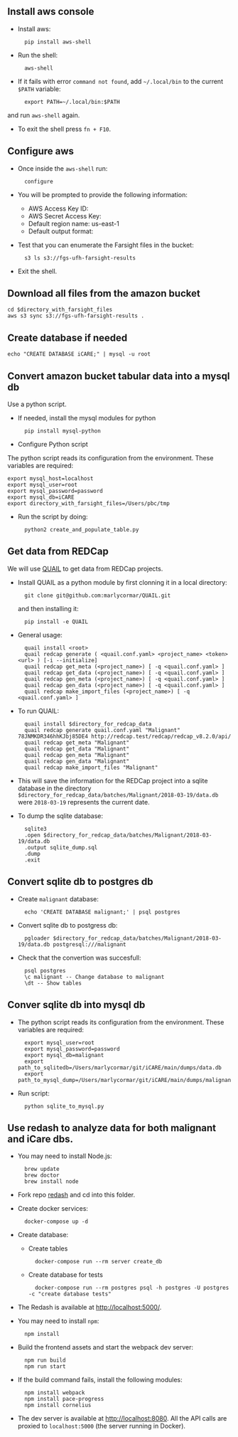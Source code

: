 ##  Install aws console

- Install aws:

        pip install aws-shell

- Run the shell:

        aws-shell

- If it fails with error `command not found`, add `~/.local/bin` to the current `$PATH` variable:

        export PATH=~/.local/bin:$PATH

and run `aws-shell` again.

- To exit the shell press `fn + F10`.


## Configure aws

- Once inside the `aws-shell` run:

        configure

- You will be prompted to provide the following information:
    - AWS Access Key ID:
    - AWS Secret Access Key:
    - Default region name: us-east-1
    - Default output format:


- Test that you can enumerate the Farsight files in the bucket:

        s3 ls s3://fgs-ufh-farsight-results

- Exit the shell.


## Download all files from the amazon bucket

    cd $directory_with_farsight_files
    aws s3 sync s3://fgs-ufh-farsight-results .


## Create database if needed

    echo "CREATE DATABASE iCARE;" | mysql -u root


## Convert amazon bucket tabular data into a mysql db

Use a python script.

- If needed, install the mysql modules for python

        pip install mysql-python

- Configure Python script

The python script reads its configuration from the environment.  These variables are required:

    export mysql_host=localhost
    export mysql_user=root
    export mysql_password=password
    export mysql_db=iCARE
    export directory_with_farsight_files=/Users/pbc/tmp

- Run the script by doing:

        python2 create_and_populate_table.py
        
## Get data from REDCap

We will use [QUAIL](git@github.com:ctsit/QUAIL.git) to get data from REDCap projects.

- Install QUAIL as a python module by first clonning it in a local directory:

        git clone git@github.com:marlycormar/QUAIL.git
    
    and then installing it:

        pip install -e QUAIL
        
- General usage:

        quail install <root>
        quail redcap generate ( <quail.conf.yaml> <project_name> <token> <url> ) [-i --initialize]
        quail redcap get_meta (<project_name>) [ -q <quail.conf.yaml> ]
        quail redcap get_data (<project_name>) [ -q <quail.conf.yaml> ]
        quail redcap gen_meta (<project_name>) [ -q <quail.conf.yaml> ]
        quail redcap gen_data (<project_name>) [ -q <quail.conf.yaml> ]
        quail redcap make_import_files (<project_name>) [ -q <quail.conf.yaml> ]
        
- To run QUAIL:
        
        quail install $directory_for_redcap_data
        quail redcap generate quail.conf.yaml "Malignant" 78JNMKDR346hhKJbj85DE4 http://redcap.test/redcap/redcap_v8.2.0/api/
        quail redcap get_meta "Malignant"
        quail redcap get_data "Malignant"
        quail redcap gen_meta "Malignant"
        quail redcap gen_data "Malignant"
        quail redcap make_import_files "Malignant"
        
- This will save the information for the REDCap project into a sqlite database in the directory `$directory_for_redcap_data/batches/Malignant/2018-03-19/data.db` were `2018-03-19` represents the current date.

- To dump the sqlite database:

        sqlite3
        .open $directory_for_redcap_data/batches/Malignant/2018-03-19/data.db
        .output sqlite_dump.sql
        .dump
        .exit

## Convert sqlite db to postgres db

- Create `malignant` database:

        echo 'CREATE DATABASE malignant;' | psql postgres
        
- Convert sqlite db to postgress db:

        pgloader $directory_for_redcap_data/batches/Malignant/2018-03-19/data.db postgresql:///malignant
        
- Check that the convertion was succesfull:

        psql postgres
        \c malignant -- Change database to malignant
        \dt -- Show tables
        
        
## Conver sqlite db into mysql db

- The python script reads its configuration from the environment.  These variables are required:

        export mysql_user=root
        export mysql_password=password
        export mysql_db=malignant
        export path_to_sqlitedb=/Users/marlycormar/git/iCARE/main/dumps/data.db
        export path_to_mysql_dump=/Users/marlycormar/git/iCARE/main/dumps/malignant.sql

- Run script:

        python sqlite_to_mysql.py
        
        
## Use redash to analyze data for both malignant and iCare dbs.


- You may need to install Node.js:

        brew update
        brew doctor
        brew install node
        
- Fork repo [redash](https://github.com/getredash/redash) and cd into this folder.

- Create docker services:
    
        docker-compose up -d

- Create database:

    - Create tables
        
            docker-compose run --rm server create_db
            
    - Create database for tests
        
            docker-compose run --rm postgres psql -h postgres -U postgres -c "create database tests"

- The Redash is available at [http://localhost:5000/](http://localhost:5000/).

- You may need to install `npm`:
        
        npm install

- Build the frontend assets and start the webpack dev server:
        
        npm run build
        npm run start

- If the build command fails, install the following modules:
        
        npm install webpack
        npm install pace-progress
        npm install cornelius
        
- The dev server is available at [http://localhost:8080](http://localhost:8080). All the API calls are proxied to `localhost:5000` (the server running in Docker).
        

    
